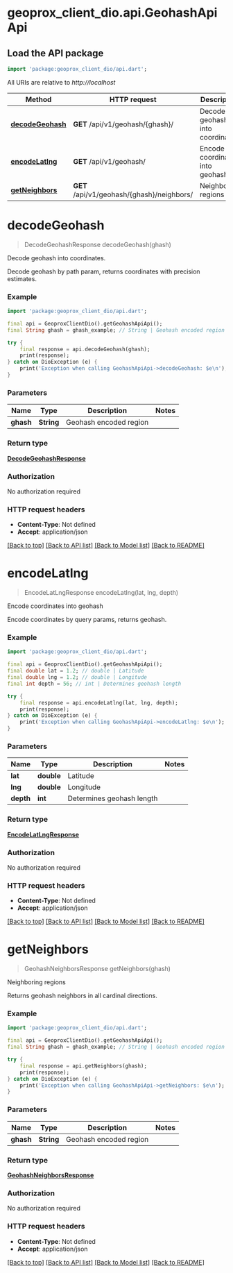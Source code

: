# geoprox_client_dio.api.GeohashApiApi

## Load the API package
```dart
import 'package:geoprox_client_dio/api.dart';
```

All URIs are relative to *http://localhost*

Method | HTTP request | Description
------------- | ------------- | -------------
[**decodeGeohash**](GeohashApiApi.md#decodegeohash) | **GET** /api/v1/geohash/{ghash}/ | Decode geohash into coordinates.
[**encodeLatlng**](GeohashApiApi.md#encodelatlng) | **GET** /api/v1/geohash/ | Encode coordinates into geohash
[**getNeighbors**](GeohashApiApi.md#getneighbors) | **GET** /api/v1/geohash/{ghash}/neighbors/ | Neighboring regions


# **decodeGeohash**
> DecodeGeohashResponse decodeGeohash(ghash)

Decode geohash into coordinates.

Decode geohash by path param, returns coordinates with precision estimates.

### Example
```dart
import 'package:geoprox_client_dio/api.dart';

final api = GeoproxClientDio().getGeohashApiApi();
final String ghash = ghash_example; // String | Geohash encoded region

try {
    final response = api.decodeGeohash(ghash);
    print(response);
} catch on DioException (e) {
    print('Exception when calling GeohashApiApi->decodeGeohash: $e\n');
}
```

### Parameters

Name | Type | Description  | Notes
------------- | ------------- | ------------- | -------------
 **ghash** | **String**| Geohash encoded region | 

### Return type

[**DecodeGeohashResponse**](DecodeGeohashResponse.md)

### Authorization

No authorization required

### HTTP request headers

 - **Content-Type**: Not defined
 - **Accept**: application/json

[[Back to top]](#) [[Back to API list]](../README.md#documentation-for-api-endpoints) [[Back to Model list]](../README.md#documentation-for-models) [[Back to README]](../README.md)

# **encodeLatlng**
> EncodeLatLngResponse encodeLatlng(lat, lng, depth)

Encode coordinates into geohash

Encode coordinates by query params, returns geohash.

### Example
```dart
import 'package:geoprox_client_dio/api.dart';

final api = GeoproxClientDio().getGeohashApiApi();
final double lat = 1.2; // double | Latitude
final double lng = 1.2; // double | Longitude
final int depth = 56; // int | Determines geohash length

try {
    final response = api.encodeLatlng(lat, lng, depth);
    print(response);
} catch on DioException (e) {
    print('Exception when calling GeohashApiApi->encodeLatlng: $e\n');
}
```

### Parameters

Name | Type | Description  | Notes
------------- | ------------- | ------------- | -------------
 **lat** | **double**| Latitude | 
 **lng** | **double**| Longitude | 
 **depth** | **int**| Determines geohash length | 

### Return type

[**EncodeLatLngResponse**](EncodeLatLngResponse.md)

### Authorization

No authorization required

### HTTP request headers

 - **Content-Type**: Not defined
 - **Accept**: application/json

[[Back to top]](#) [[Back to API list]](../README.md#documentation-for-api-endpoints) [[Back to Model list]](../README.md#documentation-for-models) [[Back to README]](../README.md)

# **getNeighbors**
> GeohashNeighborsResponse getNeighbors(ghash)

Neighboring regions

Returns geohash neighbors in all cardinal directions.

### Example
```dart
import 'package:geoprox_client_dio/api.dart';

final api = GeoproxClientDio().getGeohashApiApi();
final String ghash = ghash_example; // String | Geohash encoded region

try {
    final response = api.getNeighbors(ghash);
    print(response);
} catch on DioException (e) {
    print('Exception when calling GeohashApiApi->getNeighbors: $e\n');
}
```

### Parameters

Name | Type | Description  | Notes
------------- | ------------- | ------------- | -------------
 **ghash** | **String**| Geohash encoded region | 

### Return type

[**GeohashNeighborsResponse**](GeohashNeighborsResponse.md)

### Authorization

No authorization required

### HTTP request headers

 - **Content-Type**: Not defined
 - **Accept**: application/json

[[Back to top]](#) [[Back to API list]](../README.md#documentation-for-api-endpoints) [[Back to Model list]](../README.md#documentation-for-models) [[Back to README]](../README.md)

